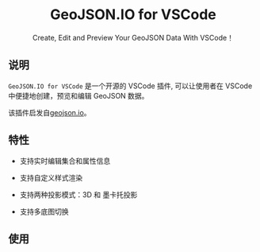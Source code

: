 <div align="center">
  <h1>GeoJSON.IO for VSCode</h1>
  <p>Create, Edit and Preview Your GeoJSON Data With VSCode！</p>
</div>

## 说明

`GeoJSON.IO for VSCode` 是一个开源的 VSCode 插件, 可以让使用者在 VSCode 中便捷地创建，预览和编辑 GeoJSON 数据。

该插件启发自[geojson.io](https://geojson.io)。

## 特性

- 支持实时编辑集合和属性信息

- 支持自定义样式渲染

- 支持两种投影模式：3D 和 墨卡托投影

- 支持多底图切换

## 使用

